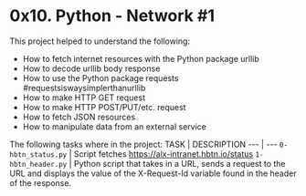 # 0x10. Python - Network #1
This project helped to understand the following:
- How to fetch internet resources with the Python package urllib
- How to decode urllib body response
- How to use the Python package requests #requestsiswaysimplerthanurllib
- How to make HTTP GET request
- How to make HTTP POST/PUT/etc. request
- How to fetch JSON resources
- How to manipulate data from an external service

The following tasks where in the project:
TASK | DESCRIPTION
--- | ---
`0-hbtn_status.py` | Script fetches https://alx-intranet.hbtn.io/status
`1-hbtn_header.py` | Python script that takes in a URL, sends a request to the URL and displays the value of the X-Request-Id variable found in the header of the response.
